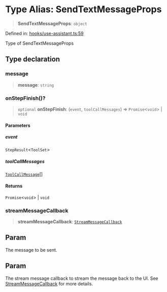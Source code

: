 # Type Alias: SendTextMessageProps

> **SendTextMessageProps**: `object`

Defined in: [hooks/use-assistant.ts:59](https://github.com/GeoDaCenter/openassistant/blob/1b6e044b8153114911daa09cb063c51a2d620732/packages/core/src/hooks/use-assistant.ts#L59)

Type of SendTextMessageProps

## Type declaration

### message

> **message**: `string`

### onStepFinish()?

> `optional` **onStepFinish**: (`event`, `toolCallMessages`) => `Promise`\<`void`\> \| `void`

#### Parameters

##### event

`StepResult`\<`ToolSet`\>

##### toolCallMessages

[`ToolCallMessage`](ToolCallMessage.md)[]

#### Returns

`Promise`\<`void`\> \| `void`

### streamMessageCallback

> **streamMessageCallback**: [`StreamMessageCallback`](StreamMessageCallback.md)

## Param

The message to be sent.

## Param

The stream message callback to stream the message back to the UI. See [StreamMessageCallback](StreamMessageCallback.md) for more details.
